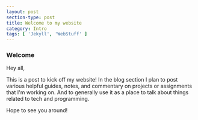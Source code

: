 ```yaml
---
layout: post
section-type: post
title: Welcome to my website
category: Intro
tags: [ 'Jekyll', 'WebStuff' ]
---
```


### Welcome

Hey all,

This is a post to kick off my website! In the blog section I plan to post various helpful guides, notes, and commentary on projects or assignments that I'm working on. And to generally use it as a place to talk about things related to tech and programming.

Hope to see you around!
